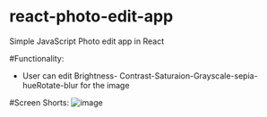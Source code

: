 # react-photo-edit-app
Simple JavaScript Photo edit app in React

#Functionality:
- User can edit Brightness- Contrast-Saturaion-Grayscale-sepia-hueRotate-blur for the image

#Screen Shorts:
![image](https://user-images.githubusercontent.com/118603448/228473556-7cf8622d-7f5e-4097-aba4-737dbd436d45.png)
